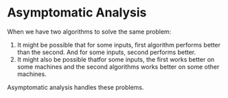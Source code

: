 # Asymptomatic Analysis

When we have two algorithms to solve the same problem:

1. It might be possible that for some inputs, first algorithm performs better than the second. And for some inputs, second performs better.
2. It might also be possible thatfor some inputs, the first works better on some machines and the second algorithms works better on some other machines.

Asymptomatic analysis handles these problems.
